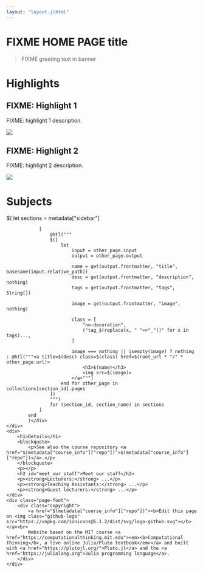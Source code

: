 ```yaml
---
layout: "layout.jlhtml"
---
```


<link rel="stylesheet" href="$(root_url)/assets/styles/homepage.css" type="text/css" />

<div id="title" class="banner">
    <h1>FIXME <strong>HOME PAGE title</strong></h1>
</div>

<blockquote class="banner">
    <p>FIXME greeting text in banner</p>
</blockquote>

<main class="homepage">
    <div class="subjectscontainer wide">
        <h1>Highlights</h1>
        <div class="contain">
            <section>
                <div class="content">
                    <h2>FIXME: Highlight 1</h2>
                    <p>FIXME: highlight 1 description.</p>
                </div>
                <div class="preview">
                    <!-- FIXME: link to image for highlight 1 -->
                    <img src="https://user-images.githubusercontent.com/6933510/136199652-0a1275ad-8452-4c9b-ac68-d33ed22f1d17.gif">
                </div>
            </section>
            <section>
                <div class="content">
                    <h2>FIXME: Highlight 2</h2>
                    <p>FIXME: highlight 2 description.</p>
                </div>
                <div class="preview">
                    <!-- FIXME: link to image for highlight 2 -->
                    <img src="https://user-images.githubusercontent.com/6933510/136199652-0a1275ad-8452-4c9b-ac68-d33ed22f1d17.gif">
                </div>
            </section>
        </div>
    </div>
    <div class="wide subjectscontainer">
        <h1>Subjects</h1>
        <div class="subjects">$(
            let
                sections = metadata["sidebar"]
            
                [
                    @htl("""
                    $([
                        let
                            input = other_page.input
                            output = other_page.output
                            
                            name = get(output.frontmatter, "title", basename(input.relative_path))
                            desc = get(output.frontmatter, "description", nothing)
                            tags = get(output.frontmatter, "tags", String[])
                            
                            image = get(output.frontmatter, "image", nothing)
                            
                            class = [
                                "no-decoration",
                                ("tag_$(replace(x, " "=>"_"))" for x in tags)...,
                            ]
                            
                            image === nothing || isempty(image) ? nothing : @htl("""<a title=$(desc) class=$(class) href=$(root_url * "/" * other_page.url)>
                                <h3>$(name)</h3>
                                <img src=$(image)>
                            </a>""")
                        end for other_page in collections[section_id].pages
                    ])
                    """)
                    for (section_id, section_name) in sections
                ]
            end
            )</div>
    </div>
    <div>
        <h1>Details</h1>
        <blockquote>
            <p>See also the course repository <a href="$(metadata["course_info"]["repo"])">$(metadata["course_info"]["repo"])</a>.</p>
        </blockquote>
        <p></p>
        <h2 id="meet_our_staff">Meet our staff</h2>
        <p><strong>Lecturers:</strong> ...</p>
        <p><strong>Teaching Assistants:</strong> ...</p>
        <p><strong>Guest lecturers:</strong> ...</p>
    </div>
    <div class="page-foot">
        <div class="copyright">
            <a href="$(metadata["course_info"]["repo"])"><b>Edit this page on <img class="github-logo" src="https://unpkg.com/ionicons@5.1.2/dist/svg/logo-github.svg"></b></a><br>
            Website based on the MIT course <a href="https://computationalthinking.mit.edu"><em><b>Computational Thinking</b>, a live online Julia/Pluto textbook</em></a> and built with <a href="https://plutojl.org/">Pluto.jl</a> and the <a href="https://julialang.org">Julia programming language</a>.
        </div>
    </div>
</main>